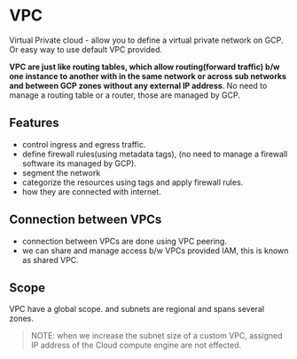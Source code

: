 # VPC

Virtual Private cloud - allow you to define a virtual private network on GCP. Or easy way to use default VPC provided.

**VPC are just like routing tables, which allow routing(forward traffic) b/w one instance to another with in the same network or across sub networks and between GCP zones without any external IP address**. No need to manage a routing table or a router, those are managed by GCP.

## Features

- control ingress and egress traffic.
- define firewall rules(using metadata tags), (no need to manage a firewall software its managed by GCP).
- segment the network
- categorize the resources using tags and apply firewall rules.
- how they are connected with internet.

## Connection between VPCs

- connection between VPCs are done using VPC peering.
- we can share and manage access b/w VPCs provided IAM, this is known as shared VPC.

## Scope

VPC have a global scope. and subnets are regional and spans several zones.

> NOTE: when we increase the subnet size of a custom VPC, assigned IP address of the Cloud compute engine are not effected.
